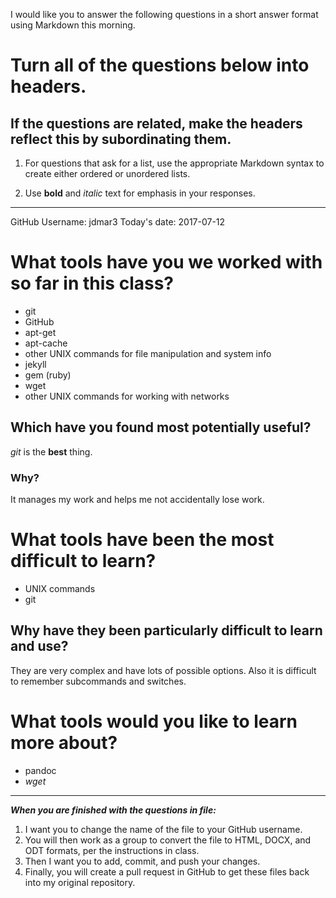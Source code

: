 I would like you to answer the following questions in a short answer format using Markdown this morning. 

# Turn all of the questions below into headers. 

## If the questions are related, make the headers reflect this by subordinating them.  

1. For questions that ask for a list, use the appropriate Markdown syntax to create either ordered or unordered lists. 

2. Use **bold** and *italic* text for emphasis in your responses.

* * *

GitHub Username: jdmar3
Today's date: 2017-07-12

# What tools have you we worked with so far in this class?

* git 
* GitHub
* apt-get
* apt-cache
* other UNIX commands for file manipulation and system info
* jekyll 
* gem (ruby)
* wget
* other UNIX commands for working with networks

## Which have you found most potentially useful? 

_git_ is the **best** thing.

### Why? 

It manages my work and helps me not accidentally lose work.

# What tools have been the most difficult to learn? 

* UNIX commands
* git

## Why have they been particularly difficult to learn and use?

They are very complex and have lots of possible options. 
Also it is difficult to remember subcommands and switches.

# What tools would you like to learn more about?

* pandoc
* _wget_

* * * 

***When you are finished with the questions in file:*** 

1. I want you to change the name of the file to your GitHub username. 
2. You will then work as a group to convert the file to HTML, DOCX, and ODT formats, per the instructions in  class. 
3. Then I want you to add, commit, and push your changes. 
4. Finally, you will create a pull request in GitHub to get these files back into my original repository. 

